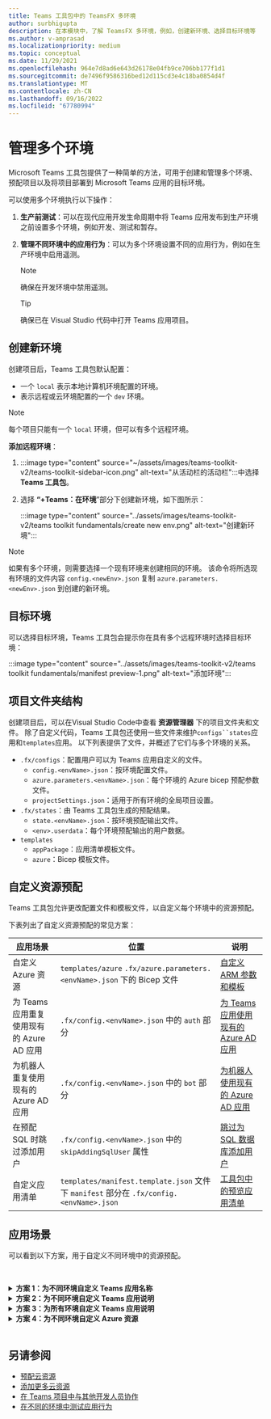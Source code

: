 ```yaml
---
title: Teams 工具包中的 TeamsFX 多环境
author: surbhigupta
description: 在本模块中，了解 TeamsFX 多环境，例如，创建新环境、选择目标环境等
ms.author: v-amprasad
ms.localizationpriority: medium
ms.topic: conceptual
ms.date: 11/29/2021
ms.openlocfilehash: 964e7d8ad6e643d26178e04fb9ce706bb177f1d1
ms.sourcegitcommit: de7496f9586316bed12d115cd3e4c18ba0854d4f
ms.translationtype: MT
ms.contentlocale: zh-CN
ms.lasthandoff: 09/16/2022
ms.locfileid: "67780994"
---
```

# <a name="manage-multiple-environments"></a>管理多个环境

 Microsoft Teams 工具包提供了一种简单的方法，可用于创建和管理多个环境、预配项目以及将项目部署到 Microsoft Teams 应用的目标环境。

 可以使用多个环境执行以下操作：

1. **生产前测试**：可以在现代应用开发生命周期中将 Teams 应用发布到生产环境之前设置多个环境，例如开发、测试和暂存。

2. **管理不同环境中的应用行为**：可以为多个环境设置不同的应用行为，例如在生产环境中启用遥测。

   > [!NOTE]
   > 确保在开发环境中禁用遥测。

   > [!TIP]
   > 确保已在 Visual Studio 代码中打开 Teams 应用项目。

## <a name="create-new-environment"></a>创建新环境

创建项目后，Teams 工具包默认配置：

* 一个 `local` 表示本地计算机环境配置的环境。
* 表示远程或云环境配置的一个 `dev` 环境。

> [!NOTE]
> 每个项目只能有一个 `local` 环境，但可以有多个远程环境。

**添加远程环境**：

1. :::image type="content" source="~/assets/images/teams-toolkit-v2/teams-toolkit-sidebar-icon.png" alt-text="从活动栏的活动栏":::中选择 **Teams 工具包**。
2. 选择 **“+Teams：在环境**”部分下创建新环境，如下图所示：

   :::image type="content" source="../assets/images/teams-toolkit-v2/teams toolkit fundamentals/create new env.png" alt-text="创建新环境":::

> [!Note]
> 如果有多个环境，则需要选择一个现有环境来创建相同的环境。 该命令将所选现有环境的文件内容 `config.<newEnv>.json` 复制 `azure.parameters.<newEnv>.json` 到创建的新环境。

## <a name="target-environment"></a>目标环境

可以选择目标环境，Teams 工具包会提示你在具有多个远程环境时选择目标环境：

:::image type="content" source="../assets/images/teams-toolkit-v2/teams toolkit fundamentals/manifest preview-1.png" alt-text="添加环境":::

## <a name="project-folder-structure"></a>项目文件夹结构

创建项目后，可以在Visual Studio Code中查看 **资源管理器** 下的项目文件夹和文件。 除了自定义代码，Teams 工具包还使用一些文件来维护`configs``states`应用和`templates`应用。 以下列表提供了文件，并概述了它们与多个环境的关系。

* `.fx/configs`：配置用户可以为 Teams 应用自定义的文件。
  * `config.<envName>.json`：按环境配置文件。
  * `azure.parameters.<envName>.json`：每个环境的 Azure bicep 预配参数文件。
  * `projectSettings.json`：适用于所有环境的全局项目设置。
* `.fx/states`：由 Teams 工具包生成的预配结果。
  * `state.<envName>.json`：按环境预配输出文件。
  * `<env>.userdata`：每个环境预配输出的用户数据。
* `templates`
  * `appPackage`：应用清单模板文件。
  * `azure`：Bicep 模板文件。

## <a name="customize-resource-provision"></a>自定义资源预配

Teams 工具包允许更改配置文件和模板文件，以自定义每个环境中的资源预配。

下表列出了自定义资源预配的常见方案：

| 应用场景 | 位置| 说明 |
| --- | --- | --- |
| 自定义 Azure 资源 |`templates/azure` `.fx/azure.parameters.<envName>.json` 下的 Bicep 文件 | [自定义 ARM 参数和模板](provision.md#customize-arm-template-files) |
| 为 Teams 应用重复使用现有的 Azure AD 应用 | `.fx/config.<envName>.json` 中的 `auth` 部分|  [为 Teams 应用使用现有的 Azure AD 应用](provision.md#use-an-existing-azure-ad-app-for-your-teams-app) |
| 为机器人重复使用现有的 Azure AD 应用 |`.fx/config.<envName>.json` 中的 `bot` 部分| [为机器人使用现有的 Azure AD 应用](provision.md#use-an-existing-azure-ad-app-for-your-bot) |
| 在预配 SQL 时跳过添加用户 |`.fx/config.<envName>.json` 中的 `skipAddingSqlUser` 属性| [跳过为 SQL 数据库添加用户](provision.md#skip-adding-user-for-sql-database) |
| 自定义应用清单 |`templates/manifest.template.json` 文件下 `manifest` 部分在 `.fx/config.<envName>.json`| [工具包中的预览应用清单](TeamsFx-preview-and-customize-app-manifest.md)|

## <a name="scenarios"></a>应用场景

可以看到以下方案，用于自定义不同环境中的资源预配。
<br>

<br><details>
<summary><b>方案 1：为不同环境自定义 Teams 应用名称 </b></summary>

可以将 Teams 应用名称 `myapp(dev)` 设置为默认环境 `dev` 和 `myapp(staging)` 过渡环境 `staging`。

自定义步骤：

1. 打开配置文件 `.fx/configs/config.dev.json`。
2. 更新 **short** to **`myapp(dev)`** 的 **`manifest`** > **`appName`** > 属性。

  更新内容 `.fx/configs/config.dev.json` 如下：

  ```json
  {
      "$schema": "https://aka.ms/teamsfx-env-config-schema",
      "description": "You can customize the TeamsFx config for different environments.   Visit https://aka.ms/teamsfx-env-config to learn more about this.",
      "manifest": {
          "appName": {
              "short": "myapp(dev)"
              ...
          }
      }
      ...
  }
  ```

3. 可以创建一个新环境，并在它不存在时将其 `staging` 命名。
4. 打开配置文件 `.fx/configs/config.staging.json`。
5. 更新同一属性 `myapp(staging)`。
6. 现在，可以在远程环境中运行预配命令 `dev` 和 `staging` 环境来更新应用名称。 若要使用 Teams 工具包运行预配命令，请参阅 [预配](provision.md#provision-using-teams-toolkit-in-visual-studio-code)。

</details>

<details>
<summary><b>方案 2：为不同环境自定义 Teams 应用说明</b></summary>

可以为不同的环境设置不同的 Teams 应用说明：

* 对于默认环境 `dev`，说明为 `my app description for dev`。
* 对于过渡环境 `staging`，说明是 `my app description for staging`。

自定义步骤：

1. 打开配置文件 `.fx/configs/config.dev.json`。
2. 添加具有值的新属性 **`manifest`****`short`** > **`description`** > 。**`my app description for dev`**

  更新内容 `.fx/configs/config.dev.json` 如下：

  ```json
  {
      "$schema": "https://aka.ms/teamsfx-env-config-schema",
      "description": "You can customize the TeamsFx config for different environments.   Visit https://aka.ms/teamsfx-env-config to learn more about this.",
      "manifest": {
          ...
          "description": {
              "short": "`my app description for dev"
              ...
          }
      }
      ...
  }
  ```

3. 创建新环境，并在不存在时将其 `staging` 命名。
4. 打开配置文件 `.fx/configs/config.staging.json`。
5. 将同一属性添加到 `my app description for staging`.
6. 打开 Teams 应用清单模板 `templates/appPackage/manifest.template.json`。
7. 更新属性 **`description`** > **`short`** 以使用在配置具有胡子语法 **`{{config.manifest.description.short}}`** 的文件中定义的 **变量**。
  
  更新内容 `manifest.template.json` 如下：

  ```json
  {
    "$schema": "https://developer.microsoft.com/en-us/json-schemas/teams/v1.11/MicrosoftTeams.schema.json",
    "manifestVersion": "1.11",
    "version": "1.0.0",
    ...
    "description": {
      "short": "{{config.manifest.description.short}}", 
      ...
    },
    ...
  }
  ```

8. 现在可以针对 `dev` 环境 `staging` 运行预配命令，以更新远程环境中的应用名称。

</details>

<details>
<summary><b>方案 3：为所有环境自定义 Teams 应用说明</b></summary>

可以将 Teams 应用 `my app description` 的说明设置为所有环境。

由于 Teams 应用清单模板是在所有环境中共享的，因此我们可以为目标更新其中的说明值：

1. 打开 Teams 应用清单模板 `templates/appPackage/manifest.template.json`。
2. 使用硬编码字符串更新属性 **`description`****`short`** > 。**`my app description`**
  
  更新内容 `manifest.template.json` 如下：

  ```json
  {
    "$schema": "https://developer.microsoft.com/en-us/json-schemas/teams/v1.11/MicrosoftTeams.schema.json",
    "manifestVersion": "1.11",
    "version": "1.0.0",
    ...
    "description": {
      "short": "my app description",
      ...
    },
    ...
  }

  ```

3. 现在可以针对 **所有** 环境运行预配命令，以更新远程环境中的应用名称。

</details>

<details>
<br><summary><b>方案 4：为不同环境自定义 Azure 资源</b></summary>

可以为每个环境自定义 Azure 资源，例如编辑与 fx/configs/azure.parameters 对应的环境。{env}.json 文件，用于指定 Azure 函数名称。

有关 Bicep 模板和参数文件的详细信息，请参阅 [预配云资源](provision.md)。
</details>
</br>

## <a name="see-also"></a>另请参阅

* [预配云资源](provision.md)
* [添加更多云资源](add-resource.md)
* [在 Teams 项目中与其他开发人员协作](TeamsFx-collaboration.md)
* [在不同的环境中测试应用行为](test-app-behavior.md)
